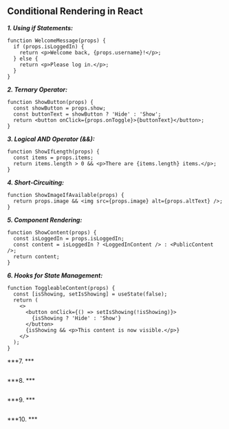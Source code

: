## Conditional Rendering in React

***1. Using if Statements:***
```
function WelcomeMessage(props) {
  if (props.isLoggedIn) {
    return <p>Welcome back, {props.username}!</p>;
  } else {
    return <p>Please log in.</p>;
  }
}

```
***2. Ternary Operator:***
```
function ShowButton(props) {
  const showButton = props.show;
  const buttonText = showButton ? 'Hide' : 'Show';
  return <button onClick={props.onToggle}>{buttonText}</button>;
}

```
***3. Logical AND Operator (&&):***
```
function ShowIfLength(props) {
  const items = props.items;
  return items.length > 0 && <p>There are {items.length} items.</p>;
}

```
***4. Short-Circuiting:***
```
function ShowImageIfAvailable(props) {
  return props.image && <img src={props.image} alt={props.altText} />;
}

```
***5. Component Rendering:***
```
function ShowContent(props) {
  const isLoggedIn = props.isLoggedIn;
  const content = isLoggedIn ? <LoggedInContent /> : <PublicContent />;
  return content;
}

```
***6. Hooks for State Management:***
```
function ToggleableContent(props) {
  const [isShowing, setIsShowing] = useState(false);
  return (
    <>
      <button onClick={() => setIsShowing(!isShowing)}>
        {isShowing ? 'Hide' : 'Show'}
      </button>
      {isShowing && <p>This content is now visible.</p>}
    </>
  );
}

```
***7. ***
```

```
***8. ***
```

```
***9. ***
```

```
***10. ***
```

```
